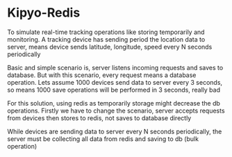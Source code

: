 # Kipyo-Redis

To simulate real-time tracking operations like storing temporarily and monitoring. A tracking device has sending period the location data to server, means device sends latitude, longitude, speed every N seconds periodically <br />

Basic and simple scenario is, server listens incoming requests and saves to database. But with this scenario, every request means a database operation. Lets assume 1000 devices send data to server every 3 seconds, so means 1000 save operations will be performed in 3 seconds, really bad <br />

For this solution, using redis as temporarily storage might decrease the db operations. Firstly we have to change the scenario, server accepts requests from devices then stores to redis, not saves to database directly <br />

While devices are sending data to server every N seconds periodically, the server must be collecting all data from redis and saving to db (bulk operation)
